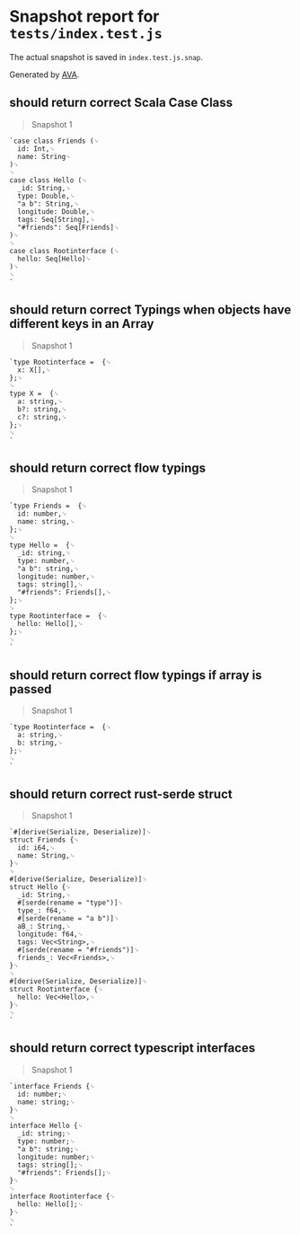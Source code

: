 # Snapshot report for `tests/index.test.js`

The actual snapshot is saved in `index.test.js.snap`.

Generated by [AVA](https://ava.li).

## should return correct Scala Case Class

> Snapshot 1

    `case class Friends (␊
      id: Int,␊
      name: String␊
    )␊
    ␊
    case class Hello (␊
      _id: String,␊
      type: Double,␊
      "a b": String,␊
      longitude: Double,␊
      tags: Seq[String],␊
      "#friends": Seq[Friends]␊
    )␊
    ␊
    case class Rootinterface (␊
      hello: Seq[Hello]␊
    )␊
    ␊
    `

## should return correct Typings when objects have different keys in an Array

> Snapshot 1

    `type Rootinterface =  {␊
      x: X[],␊
    };␊
    ␊
    type X =  {␊
      a: string,␊
      b?: string,␊
      c?: string,␊
    };␊
    ␊
    `

## should return correct flow typings

> Snapshot 1

    `type Friends =  {␊
      id: number,␊
      name: string,␊
    };␊
    ␊
    type Hello =  {␊
      _id: string,␊
      type: number,␊
      "a b": string,␊
      longitude: number,␊
      tags: string[],␊
      "#friends": Friends[],␊
    };␊
    ␊
    type Rootinterface =  {␊
      hello: Hello[],␊
    };␊
    ␊
    `

## should return correct flow typings if array is passed

> Snapshot 1

    `type Rootinterface =  {␊
      a: string,␊
      b: string,␊
    };␊
    ␊
    `

## should return correct rust-serde struct

> Snapshot 1

    `#[derive(Serialize, Deserialize)]␊
    struct Friends {␊
      id: i64,␊
      name: String,␊
    }␊
    ␊
    #[derive(Serialize, Deserialize)]␊
    struct Hello {␊
      _id: String,␊
      #[serde(rename = "type")]␊
      type_: f64,␊
      #[serde(rename = "a b")]␊
      aB_: String,␊
      longitude: f64,␊
      tags: Vec<String>,␊
      #[serde(rename = "#friends")]␊
      friends_: Vec<Friends>,␊
    }␊
    ␊
    #[derive(Serialize, Deserialize)]␊
    struct Rootinterface {␊
      hello: Vec<Hello>,␊
    }␊
    ␊
    `

## should return correct typescript interfaces

> Snapshot 1

    `interface Friends {␊
      id: number;␊
      name: string;␊
    }␊
    ␊
    interface Hello {␊
      _id: string;␊
      type: number;␊
      "a b": string;␊
      longitude: number;␊
      tags: string[];␊
      "#friends": Friends[];␊
    }␊
    ␊
    interface Rootinterface {␊
      hello: Hello[];␊
    }␊
    ␊
    `
